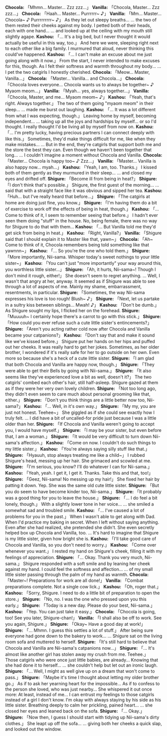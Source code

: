 **Chocola:** 「Mhmn... Master... Zzz zzz...」
**Vanilla:** 「Chocola, Master... Zzz zzz...」
**Chocola:** 「Haah... Master... Purrrrrr~ ♪」
**Vanilla:** 「Mm... Master... Chocola~ ♪ Purrrrrrrrr~ ♪」
As they let out sleepy breaths...
... the two of them rested their cheeks against my body.
I petted both of their heads, each with one hand...
... and looked up at the ceiling with my mouth still slightly agape.
**Kashou:** 「... It's a big bed, but I never thought it would actually be useful in this way, too.」
And here we were, sleeping right next to each other like a big family.
I murmured that aloud, never thinking this could've happened.
**Kashou:** 「... I can't make an excuse about me just going along with it now.」
From the start, I never intended to make excuses for this, though.
As I felt their softness and warmth throughout my body...
... I pet the two catgirls I honestly cherished.
**Chocola:** 「Meow... Master, Vanilla...」
**Chocola:** 「Master... Vanilla... and Chocola...」
**Chocola:** 「Chocola loves everyone... Chocola wants us to always be together~ ♪ Myaom meom...」
**Vanilla:** 「Myah... yes, always together...」
**Vanilla:** 「Chocola, Master, and me... Myaom meom~ ♪」
**Kashou:** 「Yeah, that's right. Always together.」
The two of them going "myaom meom" in their sleep...
... made me burst out laughing.
**Kashou:** 「... It was a lot different from what I was expecting, though.」
Leaving home by myself, becoming independent...
... taking up all the joys and hardships by myself... or so I'd thought.
I really thought I'd be living all by myself from now on.
**Kashou:** 「... I'm pretty lucky, having precious partners I can connect deeply with like this.」
Sometimes, they'd make things difficult for me, like when they make mistakes...
... But in the end, they're catgirls that support both me and the store the best they can.
Even though we haven't been together that long...
... I couldn't imagine a moment without Chocola and Vanilla.
**Chocola:** 「Master... Chocola is happy too~ ♪ Zzz...」
**Vanilla:** 「Master... Vanilla is also happy now... myah...」
**Kashou:** 「Yeah, I am, too. Thanks.」
I kissed both of them gently as they murmured in their sleep...
... and closed my eyes and drifted off.
**Shigure:** 「Become ill from being in heat?」
**Shigure:** 「I don't think that's possible.」
Shigure, the first guest of the morning...
... said that with a straight face like it was obvious and sipped her tea.
**Kashou:** 「Huh... but I've really heard that before...」
**Shigure:** 「The catgirls at home are doing just fine, you know.」
**Shigure:** 「I'm having them do a bit of exercise to work off the effects of being in heat, though.」
**Kashou:** 「... Come to think of it, I seem to remember seeing that before.」
I hadn't ever seen them doing "stuff" in the house.
No, being female, there was no way for Shigure to do that with them...
**Kashou:** 「... But Vanilla told me they'd get sick from being in heat.」
**Kashou:** 「Right, Vanilla?」
**Vanilla:** 「Shigure said that I should explain it to Master like that, yawn~」
**Chocola:** 「Ah~ Come to think of it, Chocola remembers being told something like that yawnnn~」
**Kashou:** 「... So you're the one who told them.」
**Shigure:** 「More importantly, Nii-sama. Whisper today's sweet nothings to your little sister~」
**Kashou:** 「You can't just "more importantly" your way around this, you worthless little sister...」
**Shigure:** 「Ah, it hurts, Nii-sama~! Though I don't mind it rough, either!」
She doesn't seem to regret anything.
... Well, I wasn't that angry at her, anyway.
It seemed as if Shigure was able to see through a lot of aspects of me.
Mainly my shame, embarrassment, resentments, in particular.
**Shigure:** 「Sometimes, the way Nii-sama expresses his love is too rough! Blush~ ♪」
**Shigure:** 「Next, let us partake in a sultry kiss between siblings... Mwah! ♪」
**Kashou:** 「Don't be dumb.」
As Shigure sought my lips, I flicked her on the forehead.
**Shigure:** 「Muuuuh~ I certainly hope there's a carrot to go with this stick.」
**Shigure:** 「How could you ever refuse such a cute little sister's entincements?」
**Shigure:** 「Aren't you acting rather cold now after Chocola and Vanilla became your catpanions?」
**Kashou:** 「Don't say that and make it sound like we've kissed before.」
Shigure put her hands on her hips and puffed out her cheeks.
It was really hard to get her jokes.
Sometimes, as her older brother, I wondered if it's really safe for her to go outside on her own.
Even more so because she's a heck of a cute little sister.
**Shigure:** 「I am glad that both Chocola and Vanilla are happy now, though.」
**Shigure:** 「They were able to get their Bells by going with Nii-sama.」
**Shigure:** 「It also seems like they've experienced love a bit as well, doesn't it?」
The two catgirls' combed each other's hair, still half-asleep.
Shigure gazed at them as if they were her very own lovely children.
**Shigure:** 「Not too long ago, they didn't even seem to care much about personal grooming like that, either.」
**Shigure:** 「Don't you think things are a little better now too, Nii-sama?」
**Kashou:** 「... Well, in it's own way.」
**Shigure:** 「My my, you are just not honest. Teehee~」
She giggled as if she could see exactly how I truly felt.
... I did have a bit of uncalled-for pride just because I was a little older than her.
**Shigure:** 「If Chocola and Vanilla weren't going to accept you, I would have myself.」
**Shigure:** 「I may be your sister, but even before that, I am a woman.」
**Shigure:** 「It would be very difficult to turn down Nii-sama's affection.」
**Kashou:** 「Come on now. I couldn't do such things to my little sister.」
**Kashou:** 「You're always saying silly stuff like that.」
**Shigure:** 「Hyauuh, stop always treating me like a child~」
I rubbed Shigure's head, messing up her hair.
She grimaced and scowled at me.
**Shigure:** 「I'm serious, you know? I'll do whatever I can for Nii-sama.」
**Kashou:** 「Yeah, yeah. I get it, I get it. Thanks. Take this and that, too!」
**Shigure:** 「Geez, Nii-sama! No messing up my hair!」
She fixed her hair by patting it down.
Yep. She was the same old cute little sister.
**Shigure:** 「But you do seem to have become kinder too, Nii-sama.」
**Shigure:** 「It probably was a good thing for you to leave the house.」
**Shigure:** 「... I do feel a bit lonely, though.」
With a slightly lower tone in her voice...
... she smiled a somewhat sad and troubled smile.
**Kashou:** 「... I've caused a lot of problems for you in the past.」
When I wasn't able to get along with Dad.
When I'd practice my baking in secret.
When I left without saying anything.
Even after she had realized, she pretended she didn't.
She even secretly helped box up Chocola and Vanilla, too.
... It's hard to imagine that Shigure is my little sister, given how bright she is.
**Kashou:** 「I'll take good care of Chocola and Vanilla, so you don't need to worry.」
**Kashou:** 「Come over whenever you want.」
I rested my hand on Shigure's cheek, filling it with my feelings of appreciation.
**Shigure:** 「... Okay. Thank you very much, Nii-sama.」
Shigure responded with a soft smile and by leaning her cheek against my hand.
I could feel the softness and affection...
... of my small little sister passing through the palm of my hand as warmth.
**Chocola:** 「Master~! Preparations for work are all done!」
**Vanilla:** 「Combat preparations complete. Not a single cow lick.」
**Kashou:** 「Oh, roger that.」
**Kashou:** 「Sorry, Shigure. I need to do a little bit of preparation to open the store.」
**Shigure:** 「No, no. I was the one who pressed upon you this early.」
**Shigure:** 「Today is a new day. Please do your best, Nii-sama.」
**Kashou:** 「Yep. You can just take it easy.」
**Chocola:** 「Chocola is going, too! See you later, Shigure-chan!」
**Vanilla:** 「I shall also be off to work. See you again, Shigure.」
**Shigure:** 「Okay~ Have a good day at work!」
**Shigure:** 「... Mhmn. I guess this settles a lot of stuff.」
After being sure everyone had gone down to the bakery to work...
... Shigure sat on the living room sofa and muttered to herself.
**Shigure:** 「It's still hard to believe that Chocola and Vanilla are Nii-sama's catpanions now...」
**Shigure:** 「... It's almost like another girl has stolen away my crush from me. Teehee.」
Those catgirls who were once just little babies, are already...
Knowing that she had done it to herself...
... she couldn't help but let out an ironic laugh.
**Shigure:** 「... Well, I might as well give up on a dream that won't come to pass.」
**Shigure:** 「Maybe it's time I thought about letting my older brother go.」
As if to ask her yearning heart for the impossible...
As if to confess to the person she loved, who was just nearby...
She whispered it out once more:
At least, instead of me...
I can entrust my feelings to those catgirls instead of a girl I don't know.
I'm okay with always staying by his side as his little sister.
Breathing deeply to calm her prickling, pained heart...
... she closed her eyes and leaned back on the sofa.
**Shigure:** 「... Okay.」
**Shigure:** 「Now then, I guess I should start with tidying up Nii-sama's dirty clothes.」
She leapt up off the sofa...
... giving both her cheeks a quick slap, and looked out the window.
